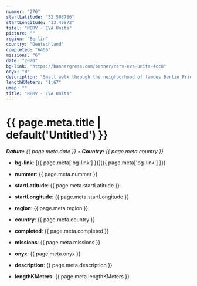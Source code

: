 ```yaml
---
nummer: "276"
startLatitude: "52.503786"
startLongitude: "13.46872"
titel: "NERV - EVA Units"
picture: ""
region: "Berlin"
country: "Deutschland"
completed: "6456"
missions: "6"
date: "2020"
bg-link: "https://bannergress.com/banner/nerv-eva-units-4cc8"
onyx: "0"
description: "Small walk through the neighborhood of famous Berlin Friedrichshain."
lengthKMeters: "1,67"
umap: ""
title: "NERV - EVA Units"
---
```

# {{ page.meta.title | default('Untitled') }}

_**Datum:** {{ page.meta.date }} • **Country:** {{ page.meta.country }}_

- **bg-link**: [{{ page.meta['bg-link'] }}]({{ page.meta['bg-link'] }})

- **nummer**: {{ page.meta.nummer }}
- **startLatitude**: {{ page.meta.startLatitude }}
- **startLongitude**: {{ page.meta.startLongitude }}
- **region**: {{ page.meta.region }}
- **country**: {{ page.meta.country }}
- **completed**: {{ page.meta.completed }}
- **missions**: {{ page.meta.missions }}
- **onyx**: {{ page.meta.onyx }}
- **description**: {{ page.meta.description }}
- **lengthKMeters**: {{ page.meta.lengthKMeters }}

